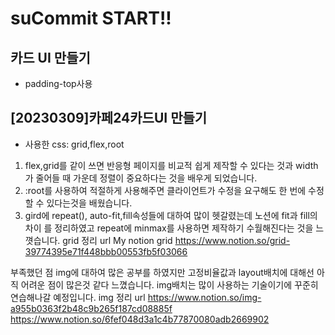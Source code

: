# suCommit START!!

## 카드 UI 만들기
* padding-top사용 


## [20230309]카페24카드UI 만들기
* 사용한 css: grid,flex,root

1. flex,grid를 같이 쓰면 반응형 페이지를 비교적 쉽게 제작할 수 있다는 것과 width가 줄어들 때 가운데 정렬이 중요하다는 것을
배우게 되었습니다.
2. :root를 사용하여 적절하게 사용해주면 클라이언트가 수정을 요구해도 한 번에 수정할 수 있다는것을 배웠습니다.
3. gird에 repeat(), auto-fit,fill속성들에 대하여 많이 헷갈렸는데 노션에 fit과 fill의 차이
를 정리하였고 repeat에 minmax를 사용하면 제작하기 수월해진다는 것을 느꼇습니다.
grid 정리 url
My notion grid <https://www.notion.so/grid-39774395e71f448bbb00553fb5f03066>

부족했던 점
img에 대하여 많은 공부를 하였지만 고정비율값과 layout배치에 대해선 아직 어려운 점이 많은것 같다 느꼈습니다.
img배치는 많이 사용하는 기술이기에 꾸준히 연습해나갈 예정입니다.
img 정리 url
https://www.notion.so/img-a955b0363f2b48c9b265f187cd08885f
https://www.notion.so/6fef048d3a1c4b77870080adb2669902
